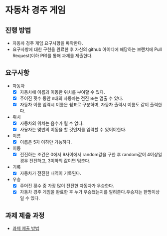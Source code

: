 # 자동차 경주 게임

## 진행 방법

* 자동차 경주 게임 요구사항을 파악한다.
* 요구사항에 대한 구현을 완료한 후 자신의 github 아이디에 해당하는 브랜치에 Pull Request(이하 PR)를 통해 과제를 제출한다.

## 요구사항

- 자동차
  - [X] 자동차에 이름과 이동한 위치를 부여할 수 있다.
  - [X] 주어진 횟수 동안 n대의 자동차는 전진 또는 멈출 수 있다.
  - [X] 자동차 이름 입력시 이름은 쉼표로 구분하며, 자동차 출력시 이름도 같이 출력한다.

- 위치
  - [X] 자동차의 위치는 음수가 될 수 없다.
  - [X] 사용자는 몇번의 이동을 할 것인지를 입력할 수 있어야한다.

- 이름
  - [X] 이름은 5자 이하만 가능하다. <br />

- 이동
  - [X] 전진하는 조건은 0에서 9사이에서 random값을 구한 후 random값이 4이상일 경우 전진하고, 3이하의 값이면 멈춘다.

- 기록
  - [X] 자동차가 전진한 내역이 기록된다.

- 우승
  - [X] 주어진 횟수 중 가장 많이 전진한 자동차가 우승한다.
  - [X] 자동차 경주 게임을 완료한 후 누가 우승했는지를 알려준다.우승자는 한명이상 일 수 있다.

## 과제 제출 과정

* [과제 제출 방법](https://github.com/next-step/nextstep-docs/tree/master/precourse)
